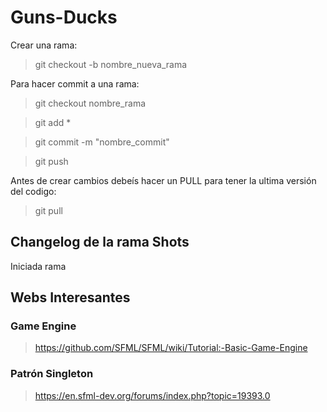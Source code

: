 # Guns-Ducks

Crear una rama:
>git checkout -b nombre_nueva_rama

Para hacer commit a una rama:

>git checkout nombre_rama

>git add *

>git commit -m "nombre_commit"

>git push

Antes de crear cambios debeís hacer un PULL para tener la ultima versión del codigo:

>git pull

## Changelog de la rama Shots

Iniciada rama


## Webs Interesantes
### Game Engine
>https://github.com/SFML/SFML/wiki/Tutorial:-Basic-Game-Engine
### Patrón Singleton
>https://en.sfml-dev.org/forums/index.php?topic=19393.0

